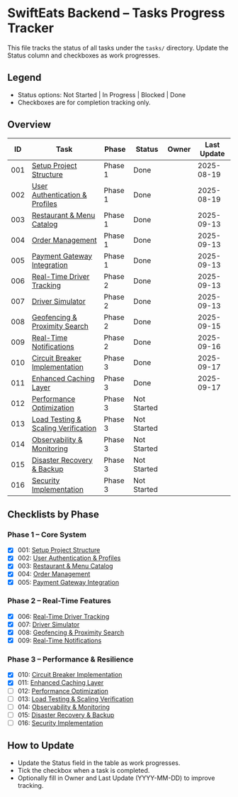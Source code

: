 # SwiftEats Backend – Tasks Progress Tracker

This file tracks the status of all tasks under the `tasks/` directory. Update the Status column and checkboxes as work progresses.

## Legend

- Status options: Not Started | In Progress | Blocked | Done
- Checkboxes are for completion tracking only.

## Overview

| ID  | Task                                                                              | Phase   | Status      | Owner | Last Update |
| --- | --------------------------------------------------------------------------------- | ------- | ----------- | ----- | ----------- |
| 001 | [Setup Project Structure](./001-setup-project-structure.md)                       | Phase 1 | Done        |       | 2025-08-19  |
| 002 | [User Authentication & Profiles](./002-user-authentication-profiles.md)           | Phase 1 | Done        |       | 2025-08-19  |
| 003 | [Restaurant & Menu Catalog](./003-restaurant-menu-catalog.md)                     | Phase 1 | Done        |       | 2025-09-13  |
| 004 | [Order Management](./004-order-management.md)                                     | Phase 1 | Done        |       | 2025-09-13  |
| 005 | [Payment Gateway Integration](./005-payment-gateway-integration.md)               | Phase 1 | Done        |       | 2025-09-13  |
| 006 | [Real-Time Driver Tracking](./006-real-time-driver-tracking.md)                   | Phase 2 | Done        |       | 2025-09-13  |
| 007 | [Driver Simulator](./007-driver-simulator.md)                                     | Phase 2 | Done        |       | 2025-09-13  |
| 008 | [Geofencing & Proximity Search](./008-geofencing-proximity-search.md)             | Phase 2 | Done        |       | 2025-09-15  |
| 009 | [Real-Time Notifications](./009-real-time-notifications.md)                       | Phase 2 | Done        |       | 2025-09-16  |
| 010 | [Circuit Breaker Implementation](./010-circuit-breaker-implementation.md)         | Phase 3 | Done        |       | 2025-09-17  |
| 011 | [Enhanced Caching Layer](./011-enhanced-caching-layer.md)                         | Phase 3 | Done        |       | 2025-09-17  |
| 012 | [Performance Optimization](./012-performance-optimization.md)                     | Phase 3 | Not Started |       |             |
| 013 | [Load Testing & Scaling Verification](./013-load-testing-scaling-verification.md) | Phase 3 | Not Started |       |             |
| 014 | [Observability & Monitoring](./014-observability-monitoring.md)                   | Phase 3 | Not Started |       |             |
| 015 | [Disaster Recovery & Backup](./015-disaster-recovery-backup.md)                   | Phase 3 | Not Started |       |             |
| 016 | [Security Implementation](./016-security-implementation.md)                       | Phase 3 | Not Started |       |             |

## Checklists by Phase

### Phase 1 – Core System

- [x] 001: [Setup Project Structure](./001-setup-project-structure.md)
- [x] 002: [User Authentication & Profiles](./002-user-authentication-profiles.md)
- [x] 003: [Restaurant & Menu Catalog](./003-restaurant-menu-catalog.md)
- [x] 004: [Order Management](./004-order-management.md)
- [x] 005: [Payment Gateway Integration](./005-payment-gateway-integration.md)

### Phase 2 – Real-Time Features

- [x] 006: [Real-Time Driver Tracking](./006-real-time-driver-tracking.md)
- [x] 007: [Driver Simulator](./007-driver-simulator.md)
- [x] 008: [Geofencing & Proximity Search](./008-geofencing-proximity-search.md)
- [x] 009: [Real-Time Notifications](./009-real-time-notifications.md)

### Phase 3 – Performance & Resilience

- [x] 010: [Circuit Breaker Implementation](./010-circuit-breaker-implementation.md)
- [x] 011: [Enhanced Caching Layer](./011-enhanced-caching-layer.md)
- [ ] 012: [Performance Optimization](./012-performance-optimization.md)
- [ ] 013: [Load Testing & Scaling Verification](./013-load-testing-scaling-verification.md)
- [ ] 014: [Observability & Monitoring](./014-observability-monitoring.md)
- [ ] 015: [Disaster Recovery & Backup](./015-disaster-recovery-backup.md)
- [ ] 016: [Security Implementation](./016-security-implementation.md)

## How to Update

- Update the Status field in the table as work progresses.
- Tick the checkbox when a task is completed.
- Optionally fill in Owner and Last Update (YYYY-MM-DD) to improve tracking.
